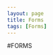 ```yaml
---
layout: page
title: Forms
tags: [Forms]
---
```


#FORMS <i class="fa fa-check-square fade-in page-heading"></i>